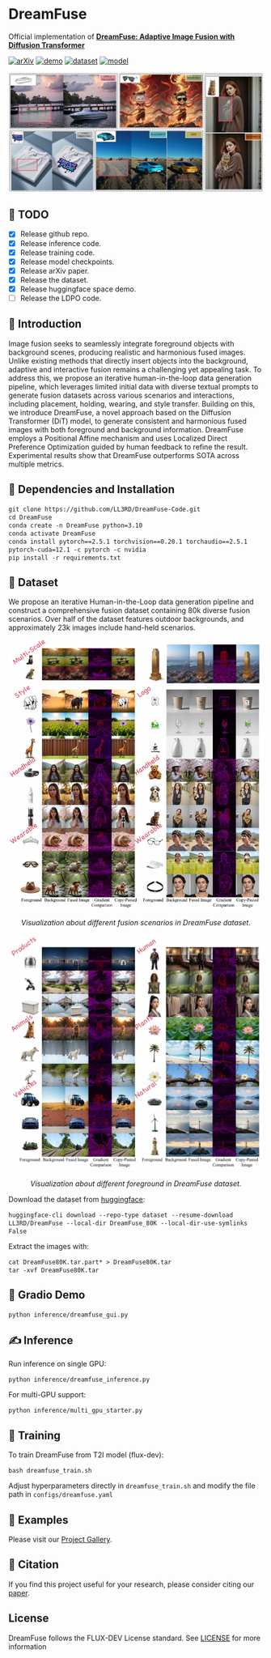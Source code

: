 # DreamFuse
Official implementation of **[DreamFuse: Adaptive Image Fusion with Diffusion Transformer](https://ll3rd.github.io/DreamFuse/)**

[![arXiv](https://img.shields.io/badge/arXiv-Paper-<COLOR>.svg)](https://arxiv.org/abs/2504.08291) [![demo](https://img.shields.io/badge/🤗-Demo-orange)](https://huggingface.co/spaces/LL3RD/DreamFuse) [![dataset](https://img.shields.io/badge/🤗-Dataset-yellow)](https://huggingface.co/datasets/LL3RD/DreamFuse) [![model](https://img.shields.io/badge/🤗-Model-yellow)](https://huggingface.co/LL3RD/DreamFuse) <br>


![](examples/assets/DreamFuse_Visual.webp)

## 🚀 TODO
- [x] Release github repo.
- [x] Release inference code.
- [x] Release training code.
- [x] Release model checkpoints.
- [x] Release arXiv paper.
- [x] Release the dataset.
- [x] Release huggingface space demo.
- [ ] Release the LDPO code.

## 📖 Introduction
Image fusion seeks to seamlessly integrate foreground objects with background scenes, producing realistic and harmonious fused images. Unlike existing methods that directly insert objects into the background, adaptive and interactive fusion remains a challenging yet appealing task. To address this, we propose an iterative human-in-the-loop data generation pipeline, which leverages limited initial data with diverse textual prompts to generate fusion datasets across various scenarios and interactions, including placement, holding, wearing, and style transfer. Building on this, we introduce DreamFuse, a novel approach based on the Diffusion Transformer (DiT) model, to generate consistent and harmonious fused images with both foreground and background information. DreamFuse employs a Positional Affine mechanism and uses Localized Direct Preference Optimization guided by human feedback to refine the result. Experimental results show that DreamFuse outperforms SOTA across multiple metrics.

## 🔧 Dependencies and Installation

```shell
git clone https://github.com/LL3RD/DreamFuse-Code.git
cd DreamFuse
conda create -n DreamFuse python=3.10
conda activate DreamFuse
conda install pytorch==2.5.1 torchvision==0.20.1 torchaudio==2.5.1 pytorch-cuda=12.1 -c pytorch -c nvidia
pip install -r requirements.txt
```

## 📖 Dataset
We propose an iterative Human-in-the-Loop data generation pipeline and construct a comprehensive fusion dataset containing 80k diverse fusion scenarios. Over half of the dataset features outdoor backgrounds, and approximately 23k images include hand-held scenarios.

<p align="center">
  <img src="examples/assets/assert_1.jpg" alt="assert" width="800">
</p>
<p align="center"><em>Visualization about different fusion scenarios in DreamFuse dataset.</em></p>
  
<p align="center">
  <img src="examples/assets/assert_2.jpg" alt="assert" width="800">
</p>
<p align="center"><em>Visualization about different foreground in DreamFuse dataset.</em></p>


Download the dataset from [huggingface](https://huggingface.co/datasets/LL3RD/DreamFuse):
```shell
huggingface-cli download --repo-type dataset --resume-download LL3RD/DreamFuse --local-dir DreamFuse_80K --local-dir-use-symlinks False
```
Extract the images with:
```shell
cat DreamFuse80K.tar.part* > DreamFuse80K.tar
tar -xvf DreamFuse80K.tar
```




## 🌟 Gradio Demo
```shell
python inference/dreamfuse_gui.py
```

## ✍️ Inference
Run inference on single GPU:
```shell
python inference/dreamfuse_inference.py
```
For multi-GPU support:
```shell
python inference/multi_gpu_starter.py
```
## 🚀 Training
To train DreamFuse from T2I model (flux-dev):
```shell
bash dreamfuse_train.sh
```
Adjust hyperparameters directly in `dreamfuse_train.sh` and modify the file path in `configs/dreamfuse.yaml`

## 🎨 Examples
Please visit our [Project Gallery](https://ll3rd.github.io/DreamFuse/).

## 📄 Citation
If you find this project useful for your research, please consider citing our [paper](https://arxiv.org/abs/2504.08291).

## License
DreamFuse follows the FLUX-DEV License standard. See [LICENSE](https://github.com/black-forest-labs/flux) for more information